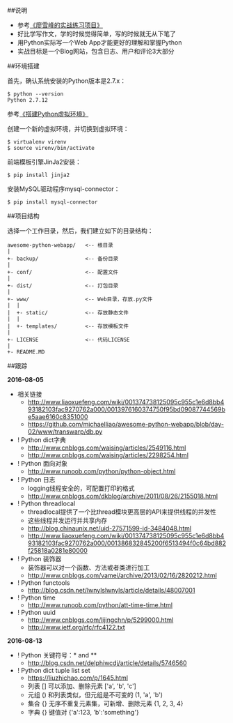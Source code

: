 ##说明

* 参考[《廖雪峰的实战练习项目》](http://www.liaoxuefeng.com/wiki/001374738125095c955c1e6d8bb493182103fac9270762a000/001397616003925a3d157284cd24bc0952d6c4a7c9d8c55000)
* 好比学写作文，学的时候觉得简单，写的时候就无从下笔了
* 用Python实际写一个Web App才能更好的理解和掌握Python
* 实战目标是一个Blog网站，包含日志、用户和评论3大部分

##环境搭建

首先，确认系统安装的Python版本是2.7.x：

```
$ python --version
Python 2.7.12
```

参考[《搭建Python虚拟环境》](http://www.xumenger.com/python-environment-20160801/)

创建一个新的虚拟环境，并切换到虚拟环境：

```
$ virtualenv virenv
$ source virenv/bin/activate
```

前端模板引擎JinJa2安装：

```
$ pip install jinja2
```

安装MySQL驱动程序mysql-connector：

```
$ pip install mysql-connector
```

##项目结构

选择一个工作目录，然后，我们建立如下的目录结构：

```
awesome-python-webapp/   <-- 根目录
|
+- backup/               <-- 备份目录
|
+- conf/                 <-- 配置文件
|
+- dist/                 <-- 打包目录
|
+- www/                  <-- Web目录，存放.py文件
|  |
|  +- static/            <-- 存放静态文件
|  |
|  +- templates/         <-- 存放模板文件
|
+- LICENSE               <-- 代码LICENSE
|
+- README.MD
```

##跟踪

**2016-08-05**

* 相关链接
  * http://www.liaoxuefeng.com/wiki/001374738125095c955c1e6d8bb493182103fac9270762a000/0013976160374750f95bd09087744569be5aae6160c8351000
  * https://github.com/michaelliao/awesome-python-webapp/blob/day-02/www/transwarp/db.py
* ! Python dict字典
  * http://www.cnblogs.com/waising/articles/2549116.html
  * http://www.cnblogs.com/waising/articles/2298254.html
* ! Python 面向对象
  * http://www.runoob.com/python/python-object.html
* ! Python 日志
  * logging线程安全的，可配置打印的格式
  * http://www.cnblogs.com/dkblog/archive/2011/08/26/2155018.html
* ! Python threadlocal
  * threadlocal提供了一个比thread模块更高层的API来提供线程的并发性
  * 这些线程并发运行并共享内存
  * http://blog.chinaunix.net/uid-27571599-id-3484048.html
  * http://www.liaoxuefeng.com/wiki/001374738125095c955c1e6d8bb493182103fac9270762a000/001386832845200f6513494f0c64bd882f25818a0281e80000
* ! Python 装饰器
  * 装饰器可以对一个函数、方法或者类进行加工
  * http://www.cnblogs.com/vamei/archive/2013/02/16/2820212.html
* ! Python functools
  * http://blog.csdn.net/lwnylslwnyls/article/details/48007001
* ! Python time
  * http://www.runoob.com/python/att-time-time.html
* ! Python uuid
  * http://www.cnblogs.com/lijingchn/p/5299000.html
  * http://www.ietf.org/rfc/rfc4122.txt

**2016-08-13**

* ! Python 关键符号：\* and \*\*
  * http://blog.csdn.net/delphiwcdj/article/details/5746560
* ! Python dict tuple list set
  * https://liuzhichao.com/p/1645.html
  * 列表 [] 可以添加、删除元素 ['a', 'b', 'c']
  * 元组 () 和列表类似，但元组是不可变的 (1, 'a', 'b')
  * 集合 {} 无序不重复元素集，可新增、删除元素 {1, 2, 3, 4}
  * 字典 {} 键值对 {'a':123, 'b':'something'}